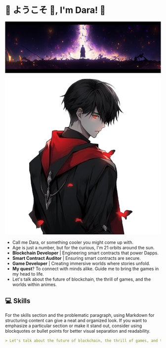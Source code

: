 # 💠 ようこそ 👋, I'm Dara! 💠

![Header Image](assets/header.png)

![First Character](assets/firstcharacter.png)<!-- If you're looking to align this image, you might need to keep it simple as Markdown has limited support for image alignment. -->

- Call me Dara, or something cooler you might come up with.
- Age is just a number, but for the curious, I'm 21 orbits around the sun.
- **Blockchain Developer** | Engineering smart contracts that power Dapps.
- **Smart Contract Auditor** | Ensuring smart contracts are secure.
- **Game Developer** | Creating immersive worlds where stories unfold.
- **My quest**? To connect with minds alike. Guide me to bring the games in my head to life.
- Let's talk about the future of blockchain, the thrill of games, and the worlds within animes.

## 💻 Skills

For the skills section and the problematic paragraph, using Markdown for structuring content can give a neat and organized look. If you want to emphasize a particular section or make it stand out, consider using blockquotes or bullet points for better visual separation and readability.

```markdown
> Let's talk about the future of blockchain, the thrill of games, and the worlds within animes.






